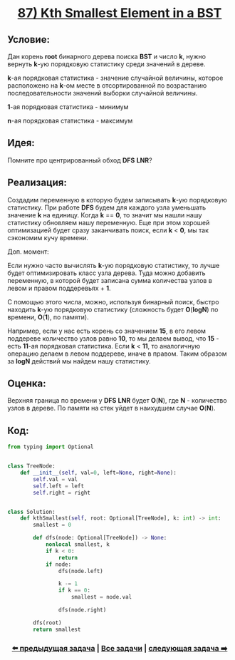 <div align='center'>
<h1><a href='https://leetcode.com/problems/kth-smallest-element-in-a-bst/description/'><strong>87) Kth Smallest Element in a BST</strong></a></h1>
</div>

## **Условие:**

Дан корень **root** бинарного дерева поиска **BST** и число **k**, нужно вернуть **k**-ую порядковую статистику среди значений в дереве.

**k**-ая порядковая статистика - значение случайной величины, которое расположено на **k**-ом месте в отсортированной по возрастанию последовательности значений выборки случайной величины.

**1**-ая порядковая статистика - минимум

**n**-ая порядковая статистика - максимум

## **Идея:**

Помните про центрированный обход **DFS** **LNR**?

## **Реализация:**

Создадим переменную в которую будем записывать **k**-ую порядковую статистику. При работе **DFS** будем для каждого узла уменьшать значение **k** на единицу. Когда **k** == **0**, то значит мы нашли нашу статистику обновляем нашу переменную. Еще при этом хорошей оптимизацией будет сразу заканчивать поиск, если **k** < **0**, мы так сэкономим кучу времени.



Доп. момент:

Если нужно часто вычислять **k**-ую порядковую статистику, то лучше будет оптимизировать класс узла дерева. Туда можно добавить переменную, в которой будет записана сумма количества узлов в левом и правом поддеревьях + **1**.

С помощью этого числа, можно, используя бинарный поиск, быстро находить **k**-ую порядковую статистику (сложность будет **O**(**logN**) по времени, **O**(**1**), по памяти).

Например, если у нас есть корень со значением **15**, в его левом поддереве количество узлов равно **10**, то мы делаем вывод, что **15** - есть **11**-ая порядковая статистика. Если **k** < **11**, то аналогичную операцию делаем в левом поддереве, иначе в правом. Таким образом за **logN** действий мы найдем нашу статистику.



## **Оценка:**

Верхняя граница по времени у **DFS** **LNR** будет **O**(**N**), где **N** - количество узлов в дереве. По памяти на стек уйдет в наихудшем случае **O**(**N**).

## Код:
```python
from typing import Optional


class TreeNode:
    def __init__(self, val=0, left=None, right=None):
        self.val = val
        self.left = left
        self.right = right


class Solution:
    def kthSmallest(self, root: Optional[TreeNode], k: int) -> int:
        smallest = 0

        def dfs(node: Optional[TreeNode]) -> None:
            nonlocal smallest, k
            if k < 0:
                return
            if node:
                dfs(node.left)

                k -= 1
                if k == 0:
                    smallest = node.val

                dfs(node.right)

        dfs(root)
        return smallest

```

<div align='center'><h3><a href='https://github.com/TAskMAster339/PythonAlgorithms/tree/main/86.Minimum%20Absolute%20Difference%20in%20BST'>⬅️ предыдущая задача</a>&nbsp;|&nbsp;<a href='https://github.com/TAskMAster339/PythonAlgorithms/tree/main/README.md'>Все задачи</a>&nbsp;|&nbsp;<a href='https://github.com/TAskMAster339/PythonAlgorithms/tree/main/88.Validate%20Binary%20Search%20Tree'>следующая задача ➡️</a></h3></div>